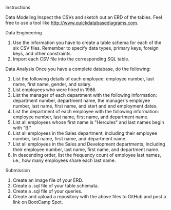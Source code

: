 Instructions

Data Modeling
Inspect the CSVs and sketch out an ERD of the tables. Feel free to use a tool like http://www.quickdatabasediagrams.com.


Data Engineering
1. Use the information you have to create a table schema for each of the six CSV files. Remember to specify data types, primary keys, foreign keys, and other constraints.
2. Import each CSV file into the corresponding SQL table.


Data Analysis
Once you have a complete database, do the following:
1. List the following details of each employee: employee number, last name, first name, gender, and salary.
2. List employees who were hired in 1986.
3. List the manager of each department with the following information: department number, department name, the manager's employee number, last name, first name, and start and end employment dates.
4. List the department of each employee with the following information: employee number, last name, first name, and department name.
5. List all employees whose first name is "Hercules" and last names begin with "B."
6. List all employees in the Sales department, including their employee number, last name, first name, and department name.
7. List all employees in the Sales and Development departments, including their employee number, last name, first name, and department name.
8. In descending order, list the frequency count of employee last names, i.e., how many employees share each last name.



Submission
1. Create an image file of your ERD.
2. Create a .sql file of your table schemata.
3. Create a .sql file of your queries.
4. Create and upload a repository with the above files to GitHub and post a link on BootCamp Spot.
